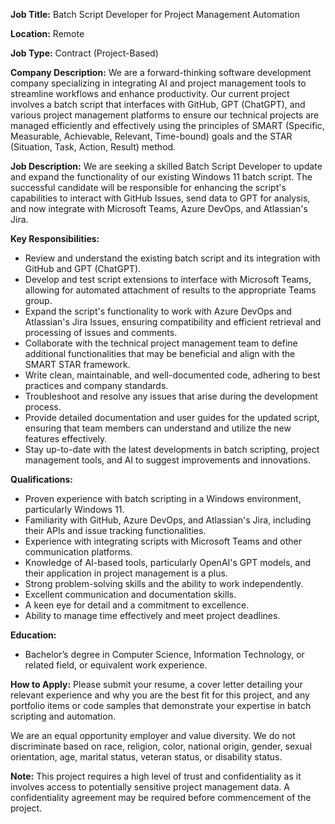 **Job Title:** Batch Script Developer for Project Management Automation
 
**Location:** Remote
 
**Job Type:** Contract (Project-Based)
 
**Company Description:**
We are a forward-thinking software development company specializing in integrating AI and project management tools to streamline workflows and enhance productivity. Our current project involves a batch script that interfaces with GitHub, GPT (ChatGPT), and various project management platforms to ensure our technical projects are managed efficiently and effectively using the principles of SMART (Specific, Measurable, Achievable, Relevant, Time-bound) goals and the STAR (Situation, Task, Action, Result) method.
 
**Job Description:**
We are seeking a skilled Batch Script Developer to update and expand the functionality of our existing Windows 11 batch script. The successful candidate will be responsible for enhancing the script's capabilities to interact with GitHub Issues, send data to GPT for analysis, and now integrate with Microsoft Teams, Azure DevOps, and Atlassian's Jira.
 
**Key Responsibilities:**
 
- Review and understand the existing batch script and its integration with GitHub and GPT (ChatGPT).
- Develop and test script extensions to interface with Microsoft Teams, allowing for automated attachment of results to the appropriate Teams group.
- Expand the script's functionality to work with Azure DevOps and Atlassian's Jira Issues, ensuring compatibility and efficient retrieval and processing of issues and comments.
- Collaborate with the technical project management team to define additional functionalities that may be beneficial and align with the SMART STAR framework.
- Write clean, maintainable, and well-documented code, adhering to best practices and company standards.
- Troubleshoot and resolve any issues that arise during the development process.
- Provide detailed documentation and user guides for the updated script, ensuring that team members can understand and utilize the new features effectively.
- Stay up-to-date with the latest developments in batch scripting, project management tools, and AI to suggest improvements and innovations.
 
**Qualifications:**
 
- Proven experience with batch scripting in a Windows environment, particularly Windows 11.
- Familiarity with GitHub, Azure DevOps, and Atlassian's Jira, including their APIs and issue tracking functionalities.
- Experience with integrating scripts with Microsoft Teams and other communication platforms.
- Knowledge of AI-based tools, particularly OpenAI's GPT models, and their application in project management is a plus.
- Strong problem-solving skills and the ability to work independently.
- Excellent communication and documentation skills.
- A keen eye for detail and a commitment to excellence.
- Ability to manage time effectively and meet project deadlines.
 
**Education:**
 
- Bachelor’s degree in Computer Science, Information Technology, or related field, or equivalent work experience.
 
**How to Apply:**
Please submit your resume, a cover letter detailing your relevant experience and why you are the best fit for this project, and any portfolio items or code samples that demonstrate your expertise in batch scripting and automation.
 
We are an equal opportunity employer and value diversity. We do not discriminate based on race, religion, color, national origin, gender, sexual orientation, age, marital status, veteran status, or disability status.
 
**Note:** This project requires a high level of trust and confidentiality as it involves access to potentially sensitive project management data. A confidentiality agreement may be required before commencement of the project.
